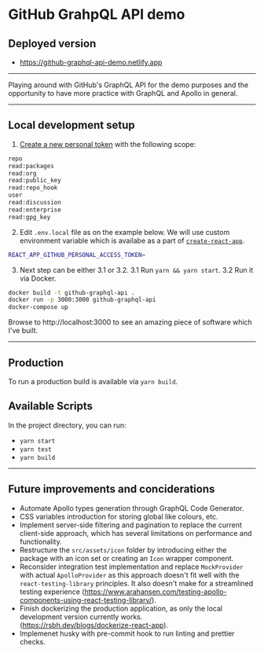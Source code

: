 # GitHub GrahpQL API demo

## Deployed version

- https://github-graphql-api-demo.netlify.app

---

Playing around with GitHub's GraphQL API for the demo purposes and the opportunity to have more practice with GraphQL and Apollo in general.

---

## Local development setup

1. [Create a new personal token](https://github.com/settings/tokens) with the following scope:

```bash
repo
read:packages
read:org
read:public_key
read:repo_hook
user
read:discussion
read:enterprise
read:gpg_key
```

2. Edit `.env.local` file as on the example below. We will use custom environment variable which is availabe as a part of [`create-react-app`](https://create-react-app.dev/docs/adding-custom-environment-variables/).

```bash
REACT_APP_GITHUB_PERSONAL_ACCESS_TOKEN=
```

3. Next step can be either 3.1 or 3.2.
   3.1 Run `yarn && yarn start`.
   3.2 Run it via Docker.

```bash
docker build -t github-graphql-api .
docker run -p 3000:3000 github-graphql-api
docker-compose up
```

Browse to http://localhost:3000 to see an amazing piece of software which I've built.

---

## Production

To run a production build is available via `yarn build`.

## Available Scripts

In the project directory, you can run:

- `yarn start`
- `yarn test`
- `yarn build`

---

## Future improvements and conciderations

- Automate Apollo types generation through GraphQL Code Generator.
- CSS variables introduction for storing global like colours, etc.
- Implement server-side filtering and pagination to replace the current client-side approach, which has several limitations on performance and functionality.
- Restructure the `src/assets/icon` folder by introducing either the package with an icon set or creating an `Icon` wrapper component.
- Reconsider integration test implementation and replace `MockProvider` with actual `ApolloProvider` as this approach doesn't fit well with the `react-testing-library` principles. It also doesn't make for a streamlined testing experience (https://www.arahansen.com/testing-apollo-components-using-react-testing-library/).
- Finish dockerizing the production application, as only the local development version currently works. (https://rsbh.dev/blogs/dockerize-react-app).
- Implemenet husky with pre-commit hook to run linting and prettier checks.
